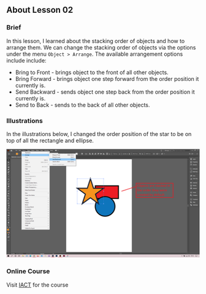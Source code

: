 ## About Lesson 02

### Brief
In this lesson, I learned about the stacking order of objects and how to arrange them. We can change the stacking order of objects via the options under the menu ``Object > Arrange``. The available arrangement options include include:
- Bring to Front - brings object to the front of all other objects.
- Bring Forward - brings object one step forward from the order position it currently is.
- Send Backward - sends object one step back from the order position it currently is.
- Send to Back - sends to the back of all other objects.

### Illustrations

In the illustrations below, I changed the order position of the star to be on top of all the rectangle and ellipse.

![Illustration Example](../assets/images/lesson-03/illustration-01.png)

### Online Course
Visit [IACT](https://iact.ie) for the course